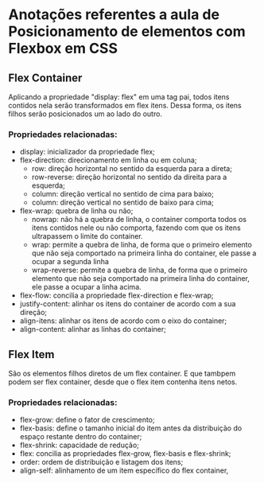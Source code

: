 # Anotações referentes a aula de Posicionamento de elementos com Flexbox em CSS

## Flex Container

Aplicando a propriedade "display: flex" em uma tag pai, todos itens contidos nela serão transformados em flex itens. Dessa forma, os itens filhos serão posicionados um ao lado do outro.

### Propriedades relacionadas:

 - display: inicializador da propriedade flex;
 - flex-direction: direcionamento em linha ou em coluna;
   -  row: direção horizontal no sentido da esquerda para a direta;
   - row-reverse: direção horizontal no sentido da direita para a esquerda;
   - column: direção vertical no sentido de cima para baixo;
   - column: direção vertical no sentido de baixo para cima;
 - flex-wrap: quebra de linha ou não;
   - nowrap: não há a quebra de linha, o container comporta todos os itens contidos nele ou não comporta, fazendo com que os itens ultrapassem o limite do container.
   - wrap: permite a quebra de linha, de forma que o primeiro elemento que não seja comportado na primeira linha do container, ele passe a ocupar a segunda linha
   - wrap-reverse: permite a quebra de linha, de forma que o primeiro elemento que não seja comportado na primeira linha do container, ele passe a ocupar a linha acima.
 - flex-flow: concilia a propriedade flex-direction e flex-wrap;
 - justify-content: alinhar os itens do container de acordo com a sua direção;
 - align-itens: alinhar os itens de acordo com o eixo do container;
 - align-content: alinhar as linhas do container;

## Flex Item

São os elementos filhos diretos de um flex container. E que tambpem podem ser flex container, desde que o flex item contenha itens netos.

### Propriedades relacionadas:

 - flex-grow: define o fator de crescimento;
 - flex-basis: define o tamanho inicial do item antes da distribuição do espaço restante dentro do container;
 - flex-shrink: capacidade de redução;
 - flex: concilia as propriedades flex-grow, flex-basis e flex-shrink;
 - order: ordem de distribuição e listagem dos itens;
 - align-self: alinhamento de um item específico do flex container, 

